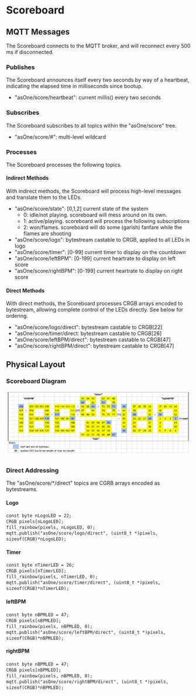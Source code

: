 # Scoreboard

## MQTT Messages

The Scoreboard connects to the MQTT broker, and will reconnect every 500 ms if disconnected.

### Publishes

The Scoreboard announces itself every two seconds by way of a heartbeat, indicating the elapsed time in milliseconds since bootup.

* "asOne/score/heartbeat": current millis() every two seconds

### Subscribes

The Scoreboard subscribes to all topics within the "asOne/score" tree.

* "asOne/score/#": multi-level wildcard
	
### Processes

The Scoreboard processes the following topics.

#### Indirect Methods

With indirect methods, the Scoreboard will process high-level messages and translate them to the LEDs.

* "asOne/score/state": [0,1,2] current state of the system
  * 0: idle/not playing.  scoreboard will mess around on its own.
  * 1: active/playing.  scoreboard will process the following subscriptions
  * 2: won/flames.  scoreboard will do some (garish) fanfare while the flames are shooting
* "asOne/score/logo": bytestream castable to CRGB, applied to all LEDs in logo
* "asOne/score/timer": [0-99] current timer to display on the countdown
* "asOne/score/leftBPM": [0-199] current heartrate to display on left score
* "asOne/score/rightBPM": [0-199] current heartrate to display on right score


#### Direct Methods

With direct methods, the Scoreboard processes CRGB arrays encoded to bytestream, allowing complete control of the LEDs directly.  See below for ordering.

  * "asOne/score/logo/direct": bytestream castable to CRGB[22]
  * "asOne/score/timer/direct: bytestream castable to CRGB[26]
  * "asOne/score/leftBPM/direct": bytestream castable to CRGB[47]
  * "asOne/score/rightBPM/direct": bytestream castable to CRGB[47]
  
## Physical Layout

### Scoreboard Diagram 

![Scoreboard Diagram](diagram.png)

### Direct Addressing

The "asOne/score/*/direct" topics are CGRB arrays encoded as bytestreams.  

#### Logo

    const byte nLogoLED = 22;
    CRGB pixels[nLogoLED];
    fill_rainbow(pixels, nLogoLED, 0);
    mqtt.publish("asOne/score/logo/direct", (uint8_t *)pixels, sizeof(CRGB)*nLogoLED);

#### Timer

    const byte nTimerLED = 26;
    CRGB pixels[nTimerLED];
    fill_rainbow(pixels, nTimerLED, 0);
    mqtt.publish("asOne/score/timer/direct", (uint8_t *)pixels, sizeof(CRGB)*nTimerLED);

#### leftBPM

    const byte nBPMLED = 47;
    CRGB pixels[nBPMLED];
    fill_rainbow(pixels, nBPMLED, 0);
    mqtt.publish("asOne/score/leftBPM/direct", (uint8_t *)pixels, sizeof(CRGB)*nBPMLED);

#### rightBPM

    const byte nBPMLED = 47;
    CRGB pixels[nBPMLED];
    fill_rainbow(pixels, nBPMLED, 0);
    mqtt.publish("asOne/score/rightBPM/direct", (uint8_t *)pixels, sizeof(CRGB)*nBPMLED);

